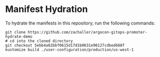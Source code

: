 # Manifest Hydration

To hydrate the manifests in this repository, run the following commands:

```shell
git clone https://github.com/zachaller/argocon-gitops-promoter-hydrate-demo
# cd into the cloned directory
git checkout 5ebb4a82bbf0615d17d1b0631e90127cdbed668f
kustomize build ./user-configuration/production/us-west-1
```
